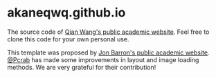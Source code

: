 # akaneqwq.github.io
The source code of [Qian Wang's public academic website](https://akaneqwq.github.io/). Feel free to clone this code for your own personal use.

This template was proposed by [Jon Barron's public academic website](https://jonbarron.info/). [@Pcrab](https://github.com/Pcrab) has made some improvements in layout and image loading methods. We are very grateful for their contribution!